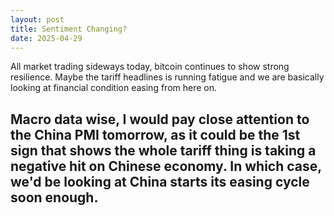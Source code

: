 ```yaml
---
layout: post
title: Sentiment Changing?
date: 2025-04-29
---
```


All market trading sideways today, bitcoin continues to show strong resilience. Maybe the tariff headlines is running fatigue and we are basically looking at financial condition easing from here on.

Macro data wise, I would pay close attention to the China PMI tomorrow, as it could be the 1st sign that shows the whole tariff thing is taking a negative hit on Chinese economy. In which case, we'd be looking at China starts its easing cycle soon enough.
---

